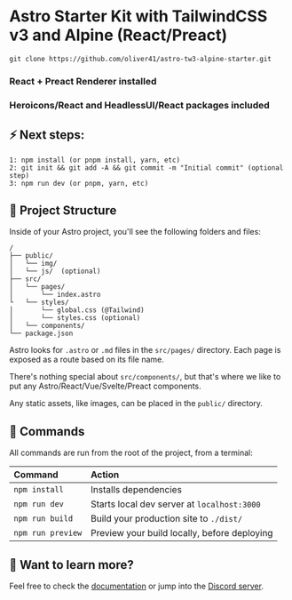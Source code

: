 # Astro Starter Kit with TailwindCSS v3 and Alpine (React/Preact)

```
git clone https://github.com/oliver41/astro-tw3-alpine-starter.git
```

### React + Preact Renderer installed

### Heroicons/React and HeadlessUI/React packages included

## ⚡️ Next steps:

```
1: npm install (or pnpm install, yarn, etc)
2: git init && git add -A && git commit -m "Initial commit" (optional step)
3: npm run dev (or pnpm, yarn, etc)
```

## 🚀 Project Structure

Inside of your Astro project, you'll see the following folders and files:

```
/
├── public/
│   └── img/
│   └── js/  (optional)
├── src/
│   └── pages/
│       └── index.astro
└   └── styles/
│       └── global.css (@Tailwind)
│       └── styles.css (optional)
│   └── components/
└── package.json
```

Astro looks for `.astro` or `.md` files in the `src/pages/` directory. Each page is exposed as a route based on its file name.

There's nothing special about `src/components/`, but that's where we like to put any Astro/React/Vue/Svelte/Preact components.

Any static assets, like images, can be placed in the `public/` directory.

## 🧞 Commands

All commands are run from the root of the project, from a terminal:

| Command           | Action                                       |
| :---------------- | :------------------------------------------- |
| `npm install`     | Installs dependencies                        |
| `npm run dev`     | Starts local dev server at `localhost:3000`  |
| `npm run build`   | Build your production site to `./dist/`      |
| `npm run preview` | Preview your build locally, before deploying |

## 👀 Want to learn more?

Feel free to check the [documentation](https://github.com/withastro/astro) or jump into the [Discord server](https://astro.build/chat).
